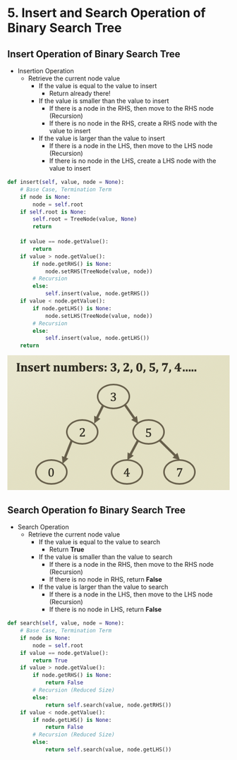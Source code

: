 # 5. Insert and Search Operation of Binary Search Tree

## Insert Operation of Binary Search Tree

* Insertion Operation
  * Retrieve the current node value
    * If the value is equal to the value to insert
      * Return already there!
    * If the value is smaller than the value to insert
      * If there is a node in the RHS, then move to the RHS node \(Recursion\)
      * If there is no node in the RHS, create a RHS node with the value to insert
    * If the value is larger than the value to insert 
      * If there is a node in the LHS, then move to the LHS node \(Recursion\)
      * If there is no node in the LHS, create a LHS node with the value to insert

```python
def insert(self, value, node = None):
    # Base Case, Termination Term
    if node is None:
        node = self.root
    if self.root is None:
        self.root = TreeNode(value, None)
        return

    if value == node.getValue():
        return
    if value > node.getValue():
        if node.getRHS() is None:
            node.setRHS(TreeNode(value, node))
        # Recursion
        else:
            self.insert(value, node.getRHS())
    if value < node.getValue():
        if node.getLHS() is None:
            node.setLHS(TreeNode(value, node))
        # Recursion
        else:
            self.insert(value, node.getLHS())
    return
```

![](.gitbook/assets/2019-12-23-7.00.09.png)

## Search Operation fo Binary Search Tree

* Search Operation
  * Retrieve the current node value
    * If the value is equal to the value to search
      * Return **True**
    * If the value is smaller than the value to search
      * If there is a node in the RHS, then move to the RHS node \(Recursion\)
      * If there is no node in RHS, return **False**
    * If the value is larger than the value to search
      * If there is a node in the LHS, then move to the LHS node \(Recursion\)
      * If there is no node in LHS, return **False** 

```python
def search(self, value, node = None):
    # Base Case, Termination Term
    if node is None:
        node = self.root
    if value == node.getValue():
        return True
    if value > node.getValue():
        if node.getRHS() is None:
            return False
        # Recursion (Reduced Size)
        else:
            return self.search(value, node.getRHS())
    if value < node.getValue():
        if node.getLHS() is None:
            return False
        # Recursion (Reduced Size)
        else:
            return self.search(value, node.getLHS())
```



